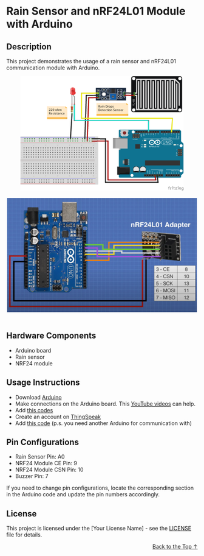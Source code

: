 <a name="readme-top"></a>
# Rain Sensor and nRF24L01 Module with Arduino

## Description
This project demonstrates the usage of a rain sensor and nRF24L01 communication module with Arduino.
<br/>
<div align="center">
    <img src="schema.png" alt="schema" width="430" height="300">
  </a>
  </div>
  <br/>
<div align="center">
    <img src="nrf24.png" alt="schema" width="500" height="300">
  </a>
  </div>
  <br/>
  
## Hardware Components
- Arduino board
- Rain sensor
- NRF24 module


## Usage Instructions

* Download [Arduino](https://support.arduino.cc/hc/en-us/articles/360019833020-Download-and-install-Arduino-IDE)
* Make connections on the Arduino board. This [YouTube videos](https://www.youtube.com/results?search_query=arduino+rain+sensor) can help. 
* Add [this codes](https://github.com/yagmurbarank/rain-sensor-with-arduino/blob/main/Arduino-rain-sensor/Arduino-rain-sensor.ino)
* Create an account on [ThingSpeak](https://thingspeak.com/login?skipSSOCheck=true)
* Add [this code](https://github.com/yagmurbarank/rain-sensor-with-arduino/blob/main/Cloud/Cloud.py) (p.s. you need another Arduino for communication with)

## Pin Configurations

- Rain Sensor Pin: A0
- NRF24 Module CE Pin: 9
- NRF24 Module CSN Pin: 10
- Buzzer Pin: 7

If you need to change pin configurations, locate the corresponding section in the Arduino code and update the pin numbers accordingly.




## License
This project is licensed under the [Your License Name] - see the [LICENSE](LICENSE) file for details.
<br/>
<p align="right"><a href="#readme-top">Back to the Top ↑ </a></p>